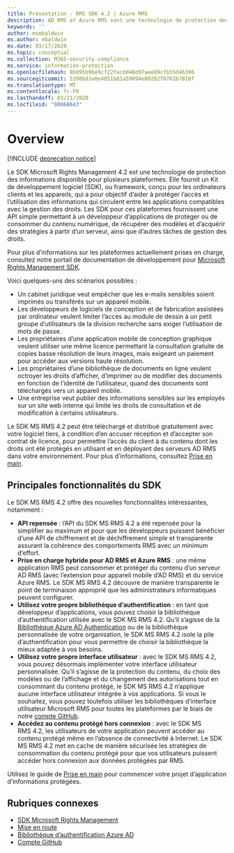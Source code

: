 ```yaml
---
title: Présentation - RMS SDK 4.2 | Azure RMS
description: AD RMS et Azure RMS sont une technologie de protection des informations qui vous aide à protéger les informations numériques contre toute utilisation non autorisée.
keywords: ''
author: msmbaldwin
ms.author: mbaldwin
ms.date: 03/17/2020
ms.topic: conceptual
ms.collection: M365-security-compliance
ms.service: information-protection
ms.openlocfilehash: 8b095b9be9cf22facdd40d97aee89cfb55d46306
ms.sourcegitcommit: 5390bd1e0e4851b81a59094e80202f0761b7810f
ms.translationtype: MT
ms.contentlocale: fr-FR
ms.lasthandoff: 03/21/2020
ms.locfileid: "80068643"
---
```

# <a name="overview"></a>Overview

[!INCLUDE [deprecation notice](../includes/deprecation-warning.md)]

Le SDK Microsoft Rights Management 4.2 est une technologie de protection des informations disponible pour plusieurs plateformes.  Elle fournit un Kit de développement logiciel (SDK), ou framework, conçu pour les ordinateurs clients et les appareils, qui a pour objectif d’aider à protéger l’accès et l’utilisation des informations qui circulent entre les applications compatibles avec la gestion des droits. Les SDK pour ces plateformes fournissent une API simple permettant à un développeur d’applications de protéger ou de consommer du contenu numérique, de récupérer des modèles et d’acquérir des stratégies à partir d’un serveur, ainsi que d’autres tâches de gestion des droits.

Pour plus d’informations sur les plateformes actuellement prises en charge, consultez notre portail de documentation de développement pour [Microsoft Rights Management SDK](active-directory-rights-management-services-multi-platform-thin-client-sdk-portal.md).

Voici quelques-uns des scénarios possibles :

-   Un cabinet juridique veut empêcher que les e-mails sensibles soient imprimés ou transférés sur un appareil mobile.
-   Les développeurs de logiciels de conception et de fabrication assistées par ordinateur veulent limiter l’accès au module de dessin à un petit groupe d’utilisateurs de la division recherche sans exiger l’utilisation de mots de passe.
-   Les propriétaires d’une application mobile de conception graphique veulent utiliser une même licence permettant la consultation gratuite de copies basse résolution de leurs images, mais exigeant un paiement pour accéder aux versions haute résolution.
-   Les propriétaires d’une bibliothèque de documents en ligne veulent octroyer les droits d’afficher, d’imprimer ou de modifier des documents en fonction de l’identité de l’utilisateur, quand des documents sont téléchargés vers un appareil mobile.
-   Une entreprise veut publier des informations sensibles sur les employés sur un site web interne qui limite les droits de consultation et de modification à certains utilisateurs.

Le SDK MS RMS 4.2 peut être téléchargé et distribué gratuitement avec votre logiciel tiers, à condition d’en accuser réception et d’accepter son contrat de licence, pour permettre l’accès du client à du contenu dont les droits ont été protégés en utilisant et en déployant des serveurs AD RMS dans votre environnement. Pour plus d’informations, consultez [Prise en main](get-started.md).

## <a name="sdk-highlights"></a>Principales fonctionnalités du SDK


Le SDK MS RMS 4.2 offre des nouvelles fonctionnalités intéressantes, notamment :

-   **API repensée** : l’API du SDK MS RMS 4.2 a été repensée pour la simplifier au maximum et pour que les développeurs puissent bénéficier d’une API de chiffrement et de déchiffrement simple et transparente assurant la cohérence des comportements RMS avec un minimum d’effort.
-   **Prise en charge hybride pour AD RMS et Azure RMS** : une même application RMS peut consommer et protéger du contenu d’un serveur AD RMS (avec l’extension pour appareil mobile d’AD RMS) et du service Azure RMS. Le SDK MS RMS 4.2 découvre de manière transparente le point de terminaison approprié que les administrateurs informatiques peuvent configurer.
-   **Utilisez votre propre bibliothèque d’authentification** : en tant que développeur d’applications, vous pouvez choisir la bibliothèque d’authentification utilisée avec le SDK MS RMS 4.2. Qu’il s’agisse de la [Bibliothèque Azure AD Authentication](https://msdn.microsoft.com/library/jj573266.aspx) ou de la bibliothèque personnalisée de votre organisation, le SDK MS RMS 4.2 isole la pile d’authentification pour vous permettre de choisir la bibliothèque la mieux adaptée à vos besoins.
-   **Utilisez votre propre interface utilisateur** : avec le SDK MS RMS 4.2, vous pouvez désormais implémenter votre interface utilisateur personnalisée. Qu’il s’agisse de la protection du contenu, du choix des modèles ou de l’affichage et du changement des autorisations tout en consommant du contenu protégé, le SDK MS RMS 4.2 n’applique aucune interface utilisateur intégrée à vos applications. Si vous le souhaitez, vous pouvez toutefois utiliser les bibliothèques d’interface utilisateur Microsoft RMS pour toutes les plateformes par le biais de notre [compte GitHub](https://github.com/AzureAD/).
-   **Accédez au contenu protégé hors connexion** : avec le SDK MS RMS 4.2, les utilisateurs de votre application peuvent accéder au contenu protégé même en l’absence de connectivité à Internet. Le SDK MS RMS 4.2 met en cache de manière sécurisée les stratégies de consommation du contenu protégé pour que vos utilisateurs puissent accéder hors connexion aux données protégées par RMS.

Utilisez le guide de [Prise en main](get-started.md) pour commencer votre projet d’application d’informations protégées.

## <a name="related-topics"></a>Rubriques connexes

* [SDK Microsoft Rights Management](active-directory-rights-management-services-multi-platform-thin-client-sdk-portal.md)
* [Mise en route](get-started.md)
* [Bibliothèque d’authentification Azure AD](https://msdn.microsoft.com/library/jj573266.aspx)
* [Compte GitHub](https://github.com/AzureAD/)

